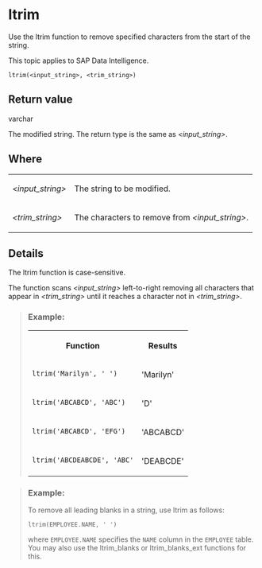 <!-- loio576320d66d6d1014b3fc9283b0e91070 -->

# ltrim

Use the ltrim function to remove specified characters from the start of the string.



This topic applies to SAP Data Intelligence.



```
ltrim(<input_string>, <trim_string>)

```



## Return value

varchar

The modified string. The return type is the same as *<input\_string\>*.



## Where


<table>
<tr>
<td valign="top">

*<input\_string\>* 

</td>
<td valign="top">

The string to be modified.

</td>
</tr>
<tr>
<td valign="top">

*<trim\_string\>* 

</td>
<td valign="top">

The characters to remove from *<input\_string\>*.

</td>
</tr>
</table>



<a name="loio576320d66d6d1014b3fc9283b0e91070__section_nnz_tyx_vdb"/>

## Details

The ltrim function is case-sensitive.

The function scans *<input\_string\>* left-to-right removing all characters that appear in *<trim\_string\>* until it reaches a character not in *<trim\_string\>*.

> ### Example:  
> 
> <table>
> <tr>
> <th valign="top">
> 
> Function
> 
> </th>
> <th valign="top">
> 
> Results
> 
> </th>
> </tr>
> <tr>
> <td valign="top">
> 
> `ltrim('Marilyn', ' ')` 
> 
> </td>
> <td valign="top">
> 
> 'Marilyn'
> 
> </td>
> </tr>
> <tr>
> <td valign="top">
> 
> `ltrim('ABCABCD', 'ABC')`
> 
> </td>
> <td valign="top">
> 
> 'D'
> 
> </td>
> </tr>
> <tr>
> <td valign="top">
> 
> `ltrim('ABCABCD', 'EFG')`
> 
> </td>
> <td valign="top">
> 
> 'ABCABCD'
> 
> </td>
> </tr>
> <tr>
> <td valign="top">
> 
> `ltrim('ABCDEABCDE', 'ABC'`
> 
> </td>
> <td valign="top">
> 
> 'DEABCDE'
> 
> </td>
> </tr>
> </table>

> ### Example:  
> To remove all leading blanks in a string, use ltrim as follows:
> 
> ```
> ltrim(EMPLOYEE.NAME, ' ')
> 
> ```
> 
> where `EMPLOYEE.NAME` specifies the `NAME` column in the `EMPLOYEE` table. You may also use the ltrim\_blanks or ltrim\_blanks\_ext functions for this.



